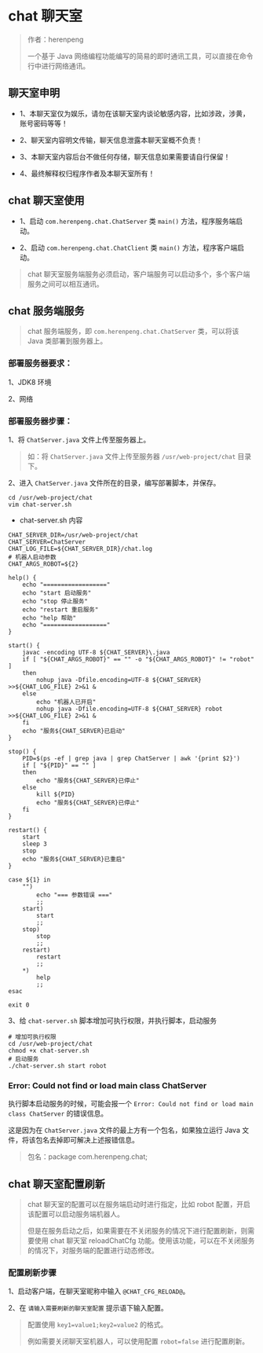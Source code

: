 # chat 聊天室

> 作者：herenpeng
>
> 一个基于 Java 网络编程功能编写的简易的即时通讯工具，可以直接在命令行中进行网络通讯。

## 聊天室申明

- 1、本聊天室仅为娱乐，请勿在该聊天室内谈论敏感内容，比如涉政，涉黄，账号密码等等！

- 2、聊天室内容明文传输，聊天信息泄露本聊天室概不负责！

- 3、本聊天室内容后台不做任何存储，聊天信息如果需要请自行保留！

- 4、最终解释权归程序作者及本聊天室所有！

## chat 聊天室使用

- 1、启动 `com.herenpeng.chat.ChatServer` 类 `main()` 方法，程序服务端启动。

- 2、启动 `com.herenpeng.chat.ChatClient` 类 `main()` 方法，程序客户端启动。

> chat 聊天室服务端服务必须启动，客户端服务可以启动多个，多个客户端服务之间可以相互通讯。

## chat 服务端服务

> chat 服务端服务，即 `com.herenpeng.chat.ChatServer` 类，可以将该 Java 类部署到服务器上。

### 部署服务器要求：

1、JDK8 环境

2、网络

### 部署服务器步骤：

1、将 `ChatServer.java` 文件上传至服务器上。

> 如：将 `ChatServer.java` 文件上传至服务器 `/usr/web-project/chat` 目录下。

2、进入 `ChatServer.java` 文件所在的目录，编写部署脚本，并保存。

```shell script
cd /usr/web-project/chat
vim chat-server.sh
```
- chat-server.sh 内容

```shell script
CHAT_SERVER_DIR=/usr/web-project/chat
CHAT_SERVER=ChatServer
CHAT_LOG_FILE=${CHAT_SERVER_DIR}/chat.log
# 机器人启动参数
CHAT_ARGS_ROBOT=${2}

help() {
	echo "=================="
	echo "start 启动服务"
	echo "stop 停止服务"
	echo "restart 重启服务"
	echo "help 帮助"
	echo "=================="
}

start() {
	javac -encoding UTF-8 ${CHAT_SERVER}\.java
	if [ "${CHAT_ARGS_ROBOT}" == "" -o "${CHAT_ARGS_ROBOT}" != "robot" ]
	then
		nohup java -Dfile.encoding=UTF-8 ${CHAT_SERVER} >>${CHAT_LOG_FILE} 2>&1 &
	else
		echo "机器人已开启"
		nohup java -Dfile.encoding=UTF-8 ${CHAT_SERVER} robot >>${CHAT_LOG_FILE} 2>&1 &
	fi
	echo "服务${CHAT_SERVER}已启动"
}

stop() {
	PID=$(ps -ef | grep java | grep ChatServer | awk '{print $2}')
	if [ "${PID}" == "" ]
	then
		echo "服务${CHAT_SERVER}已停止"
	else
		kill ${PID}
		echo "服务${CHAT_SERVER}已停止"
	fi
}

restart() {
	start
	sleep 3
	stop
	echo "服务${CHAT_SERVER}已重启"
}

case ${1} in
	"")
		echo "=== 参数错误 ==="
		;;
	start)
		start
		;;
	stop)
		stop
		;;
	restart)
		restart
		;;
	*)
		help
		;;
esac

exit 0
```

3、给 `chat-server.sh` 脚本增加可执行权限，并执行脚本，启动服务

```shell script
# 增加可执行权限
cd /usr/web-project/chat
chmod +x chat-server.sh
# 启动服务
./chat-server.sh start robot
```

### Error: Could not find or load main class ChatServer

执行脚本启动服务的时候，可能会报一个 `Error: Could not find or load main class ChatServer` 的错误信息。

这是因为在 `ChatServer.java` 文件的最上方有一个包名，如果独立运行 Java 文件，将该包名去掉即可解决上述报错信息。

> 包名：package com.herenpeng.chat;

## chat 聊天室配置刷新

> chat 聊天室的配置可以在服务端启动时进行指定，比如 robot 配置，开启该配置可以启动服务端机器人。
>
> 但是在服务启动之后，如果需要在不关闭服务的情况下进行配置刷新，则需要使用 chat 聊天室 reloadChatCfg 功能。使用该功能，可以在不关闭服务的情况下，对服务端的配置进行动态修改。

### 配置刷新步骤

1、启动客户端，在聊天室昵称中输入 `@CHAT_CFG_RELOAD@`。

2、在 `请输入需要刷新的聊天室配置` 提示语下输入配置。

> 配置使用 `key1=value1;key2=value2` 的格式。
>
>例如需要关闭聊天室机器人，可以使用配置 `robot=false` 进行配置刷新。
